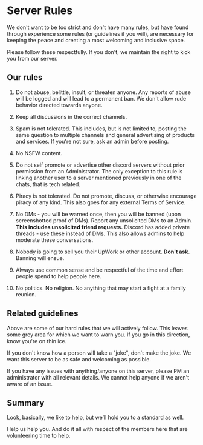 # Server Rules

We don't want to be too strict and don't have many rules, but have found through experience some rules (or guidelines if you will), are necessary for keeping the peace and creating a most welcoming and inclusive space.

Please follow these respectfully. If you don't, we maintain the right to kick you from our server.

## Our rules

1. Do not abuse, belittle, insult, or threaten anyone. Any reports of abuse will be logged and will lead to a permanent ban. We don't allow rude behavior directed towards anyone.

2. Keep all discussions in the correct channels.

3. Spam is not tolerated. This includes, but is not limited to, posting the same question to multiple channels and general advertising of products and services. If you're not sure, ask an admin before posting.

4. No NSFW content.

5. Do not self promote or advertise other discord servers without prior permission from an Administrator. The only exception to this rule is linking another user to a server mentioned previously in one of the chats, that is tech related.

6. Piracy is not tolerated. Do not promote, discuss, or otherwise encourage piracy of any kind. This also goes for any external Terms of Service.

7. No DMs - you will be warned once, then you will be banned (upon screenshotted proof of DMs). Report any unsolicited DMs to an Admin. **This includes unsolicited friend requests.** Discord has added private threads - use these instead of DMs. This also allows admins to help moderate these conversations.

8. Nobody is going to sell you their UpWork or other account. **Don't ask.** Banning will ensue.

9. Always use common sense and be respectful of the time and effort people spend to help people here.

10. No politics. No religion. No anything that may start a fight at a family reunion.

## Related guidelines

Above are some of our hard rules that we will actively follow. This leaves some grey area for which we want to warn you. If you go in this direction, know you're on thin ice.

If you don't know how a person will take a "joke", don't make the joke. We want this server to be as safe and welcoming as possible.

If you have any issues with anything/anyone on this server, please PM an administrator with all relevant details. We cannot help anyone if we aren't aware of an issue.

## Summary

Look, basically, we like to help, but we’ll hold you to a standard as well. 

Help us help you. And do it all with respect of the members here that are volunteering time to help.
